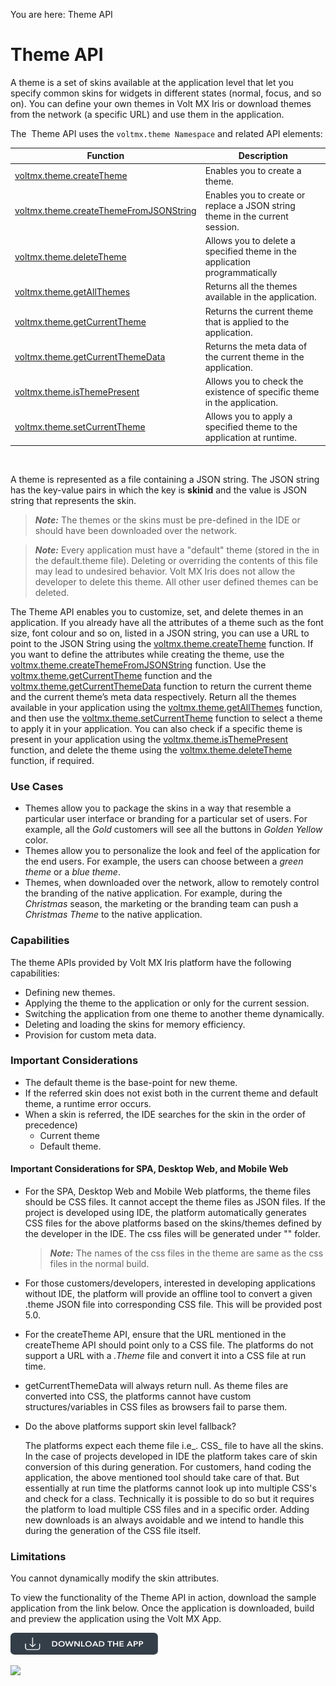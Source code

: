                             

You are here: Theme API

Theme API
=========

A theme is a set of skins available at the application level that let you specify common skins for widgets in different states (normal, focus, and so on). You can define your own themes in Volt MX Iris or download themes from the network (a specific URL) and use them in the application.

The  Theme API uses the `voltmx.theme Namespace` and related API elements:

  
| Function | Description |
| --- | --- |
| [voltmx.theme.createTheme](voltmx.theme_functions.md#theme.cr) | Enables you to create a theme. |
| [voltmx.theme.createThemeFromJSONString](voltmx.theme_functions.md#voltmx.the) | Enables you to create or replace a JSON string theme in the current session. |
| [voltmx.theme.deleteTheme](voltmx.theme_functions.md#theme.de) | Allows you to delete a specified theme in the application programmatically |
| [voltmx.theme.getAllThemes](voltmx.theme_functions.md#theme.al) | Returns all the themes available in the application. |
| [voltmx.theme.getCurrentTheme](voltmx.theme_functions.md#theme.ge2) | Returns the current theme that is applied to the application. |
| [voltmx.theme.getCurrentThemeData](voltmx.theme_functions.md#theme.ge) | Returns the meta data of the current theme in the application. |
| [voltmx.theme.isThemePresent](voltmx.theme_functions.md#theme.is) | Allows you to check the existence of specific theme in the application. |
| [voltmx.theme.setCurrentTheme](voltmx.theme_functions.md#theme.se) | Allows you to apply a specified theme to the application at runtime. |

 

A theme is represented as a file containing a JSON string. The JSON string has the key-value pairs in which the key is **skinid** and the value is JSON string that represents the skin.

> **_Note:_** The themes or the skins must be pre-defined in the IDE or should have been downloaded over the network.

> **_Note:_** Every application must have a "default" theme (stored in the in the default.theme file). Deleting or overriding the contents of this file may lead to undesired behavior. Volt MX Iris does not allow the developer to delete this theme. All other user defined themes can be deleted.

The Theme API enables you to customize, set, and delete themes in an application. If you already have all the attributes of a theme such as the font size, font colour and so on, listed in a JSON string, you can use a URL to point to the JSON String using the [voltmx.theme.createTheme](voltmx.theme_functions.md#theme.cr) function. If you want to define the attributes while creating the theme, use the [voltmx.theme.createThemeFromJSONString](voltmx.theme_functions.md#voltmx.the) function. Use the [voltmx.theme.getCurrentTheme](voltmx.theme_functions.md#theme.ge2) function and the [voltmx.theme.getCurrentThemeData](voltmx.theme_functions.md#theme.ge) function to return the current theme and the current theme’s meta data respectively. Return all the themes available in your application using the [voltmx.theme.getAllThemes](voltmx.theme_functions.md#theme.al) function, and then use the [voltmx.theme.setCurrentTheme](voltmx.theme_functions.md#theme.se) function to select a theme to apply it in your application. You can also check if a specific theme is present in your application using the [voltmx.theme.isThemePresent](voltmx.theme_functions.md#theme.is) function, and delete the theme using the [voltmx.theme.deleteTheme](voltmx.theme_functions.md#theme.de) function, if required.

### Use Cases

*   Themes allow you to package the skins in a way that resemble a particular user interface or branding for a particular set of users. For example, all the _Gold_ customers will see all the buttons in _Golden Yellow_ color.
*   Themes allow you to personalize the look and feel of the application for the end users. For example, the users can choose between a _green theme_ or a _blue theme_.
*   Themes, when downloaded over the network, allow to remotely control the branding of the native application. For example, during the _Christmas_ season, the marketing or the branding team can push a _Christmas Theme_ to the native application.

### Capabilities

The theme APIs provided by Volt MX Iris platform have the following capabilities:

*   Defining new themes.
*   Applying the theme to the application or only for the current session.
*   Switching the application from one theme to another theme dynamically.
*   Deleting and loading the skins for memory efficiency.
*   Provision for custom meta data.

### Important Considerations

*   The default theme is the base-point for new theme.
*   If the referred skin does not exist both in the current theme and default theme, a runtime error occurs.
*   When a skin is referred, the IDE searches for the skin in the order of precedence)
    *   Current theme
    *   Default theme.

#### Important Considerations for SPA, Desktop Web, and Mobile Web

*   For the SPA, Desktop Web and Mobile Web platforms, the theme files should be CSS files. It cannot accept the theme files as JSON files. If the project is developed using IDE, the platform automatically generates CSS files for the above platforms based on the skins/themes defined by the developer in the IDE. The css files will be generated under "<ThemeID>" folder.
    
    > **_Note:_** The names of the css files in the theme are same as the css files in the normal build.
    
*   For those customers/developers, interested in developing applications without IDE, the platform will provide an offline tool to convert a given .theme JSON file into corresponding CSS file. This will be provided post 5.0.
*   For the createTheme API, ensure that the URL mentioned in the createTheme API should point only to a CSS file. The platforms do not support a URL with a _.Theme_ file and convert it into a CSS file at run time.
*   getCurrentThemeData will always return null. As theme files are converted into CSS, the platforms cannot have custom structures/variables in CSS files as browsers fail to parse them.
*   Do the above platforms support skin level fallback?
    
    The platforms expect each theme file i.e_. CSS_ file to have all the skins. In the case of projects developed in IDE the platform takes care of skin conversion of this during generation. For customers, hand coding the application, the above mentioned tool should take care of that. But essentially at run time the platforms cannot look up into multiple CSS's and check for a class. Technically it is possible to do so but it requires the platform to load multiple CSS files and in a specific order. Adding new downloads is an always avoidable and we intend to handle this during the generation of the CSS file itself.
    

### Limitations

You cannot dynamically modify the skin attributes.

To view the functionality of the Theme API in action, download the sample application from the link below. Once the application is downloaded, build and preview the application using the Volt MX App.  

[![](resources/images/download_button_08__002__236x35.png)](https://github.com/HCL-TECH-SOFTWARE/volt-mx-samples/tree/main/ThemeAPI)

![](resources/prettify/onload.png)
